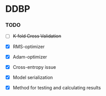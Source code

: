 # DDBP

### TODO
- [ ] ~~K-fold Cross Validation~~

- [x] RMS-optimizer
- [x] Adam-optimizer
- [x] Cross-entropy issue
- [x] Model serialization
- [x] Method for testing and calculating results
